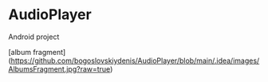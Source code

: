 # AudioPlayer

Android project

[album fragment] (https://github.com/bogoslovskiydenis/AudioPlayer/blob/main/.idea/images/AlbumsFragment.jpg?raw=true)

